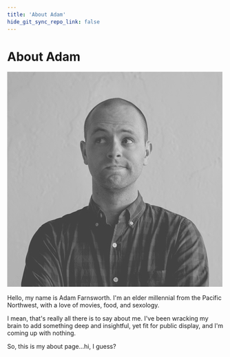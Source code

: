 ```yaml
---
title: 'About Adam'
hide_git_sync_repo_link: false
---
```


# About Adam

![Photo: Adam Farnsworth](img-adam-01.jpg)

Hello, my name is Adam Farnsworth. I'm an elder millennial from the Pacific Northwest, with a love of movies, food, and sexology.

I mean, that's really all there is to say about me. I've been wracking my brain to add something deep and insightful, yet fit for public display, and I'm coming up with nothing.

So, this is my about page...hi, I guess?